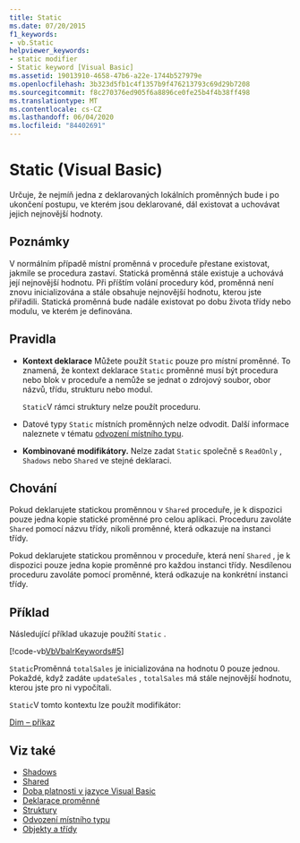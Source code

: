```yaml
---
title: Static
ms.date: 07/20/2015
f1_keywords:
- vb.Static
helpviewer_keywords:
- static modifier
- Static keyword [Visual Basic]
ms.assetid: 19013910-4658-47b6-a22e-1744b527979e
ms.openlocfilehash: 3b323d5fb1c4f1357b9f476213793c69d29b7208
ms.sourcegitcommit: f8c270376ed905f6a8896ce0fe25b4f4b38ff498
ms.translationtype: MT
ms.contentlocale: cs-CZ
ms.lasthandoff: 06/04/2020
ms.locfileid: "84402691"
---
```

# <a name="static-visual-basic"></a>Static (Visual Basic)
Určuje, že nejmíň jedna z deklarovaných lokálních proměnných bude i po ukončení postupu, ve kterém jsou deklarované, dál existovat a uchovávat jejich nejnovější hodnoty.  
  
## <a name="remarks"></a>Poznámky  
 V normálním případě místní proměnná v proceduře přestane existovat, jakmile se procedura zastaví. Statická proměnná stále existuje a uchovává její nejnovější hodnotu. Při příštím volání procedury kód, proměnná není znovu inicializována a stále obsahuje nejnovější hodnotu, kterou jste přiřadili. Statická proměnná bude nadále existovat po dobu života třídy nebo modulu, ve kterém je definována.  
  
## <a name="rules"></a>Pravidla  
  
- **Kontext deklarace** Můžete použít `Static` pouze pro místní proměnné. To znamená, že kontext deklarace `Static` proměnné musí být procedura nebo blok v proceduře a nemůže se jednat o zdrojový soubor, obor názvů, třídu, strukturu nebo modul.  
  
     `Static`V rámci struktury nelze použít proceduru.  
  
- Datové typy `Static` místních proměnných nelze odvodit. Další informace naleznete v tématu [odvození místního typu](../../programming-guide/language-features/variables/local-type-inference.md).  
  
- **Kombinované modifikátory.** Nelze zadat `Static` společně s `ReadOnly` , `Shadows` nebo `Shared` ve stejné deklaraci.  
  
## <a name="behavior"></a>Chování  
 Pokud deklarujete statickou proměnnou v `Shared` proceduře, je k dispozici pouze jedna kopie statické proměnné pro celou aplikaci. Proceduru zavoláte `Shared` pomocí názvu třídy, nikoli proměnné, která odkazuje na instanci třídy.  
  
 Pokud deklarujete statickou proměnnou v proceduře, která není `Shared` , je k dispozici pouze jedna kopie proměnné pro každou instanci třídy. Nesdílenou proceduru zavoláte pomocí proměnné, která odkazuje na konkrétní instanci třídy.  
  
## <a name="example"></a>Příklad  
 Následující příklad ukazuje použití `Static` .  
  
 [!code-vb[VbVbalrKeywords#5](~/samples/snippets/visualbasic/VS_Snippets_VBCSharp/VbVbalrKeywords/VB/Class1.vb#5)]  
  
 `Static`Proměnná `totalSales` je inicializována na hodnotu 0 pouze jednou. Pokaždé, když zadáte `updateSales` , `totalSales` má stále nejnovější hodnotu, kterou jste pro ni vypočítali.  
  
 `Static`V tomto kontextu lze použít modifikátor:  
  
 [Dim – příkaz](../statements/dim-statement.md)  
  
## <a name="see-also"></a>Viz také

- [Shadows](shadows.md)
- [Shared](shared.md)
- [Doba platnosti v jazyce Visual Basic](../../programming-guide/language-features/declared-elements/lifetime.md)
- [Deklarace proměnné](../../programming-guide/language-features/variables/variable-declaration.md)
- [Struktury](../../programming-guide/language-features/data-types/structures.md)
- [Odvození místního typu](../../programming-guide/language-features/variables/local-type-inference.md)
- [Objekty a třídy](../../programming-guide/language-features/objects-and-classes/index.md)
